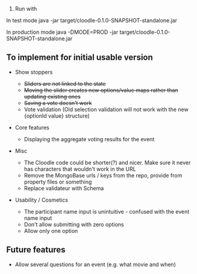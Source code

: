 1. Run with

In test mode
java -jar target/cloodle-0.1.0-SNAPSHOT-standalone.jar

In production mode
java -DMODE=PROD -jar target/cloodle-0.1.0-SNAPSHOT-standalone.jar


To implement for initial usable version
---------------------------------------

* Show stoppers
  * ~~Sliders are not linked to the state~~
  * ~~Moving the slider creates new options/value maps rather than updating existing ones~~
  * ~~Saving a vote doesn't work~~
  * Vote validation (Old selection validation will not work with the new {optionId value} structure)


* Core features
  * Displaying the aggregate voting results for the event

* Misc
  * The Cloodle code could be shorter(?) and nicer. Make sure it never has characters that wouldn't work in the URL
  * Remove the MongoBase urls / keys from the repo, provide from property files or something
  * Replace validateur with Schema

* Usability / Cosmetics
  * The participant name input is unintuitive - confused with the event name input
  * Don't allow submitting with zero options
  * Allow only one option





Future features
---------------

* Allow several questions for an event (e.g. what movie and when)





